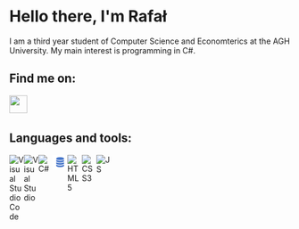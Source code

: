 # Hello there, I'm Rafał  

I am a third year student of Computer Science and Economterics at the AGH University. 
My main interest is programming in C#.

## Find me on: 

<img height="32" width="32" src="https://upload.wikimedia.org/wikipedia/commons/thumb/c/ca/LinkedIn_logo_initials.png/800px-LinkedIn_logo_initials.png" />

## Languages and tools:

<img align="left" alt="Visual Studio Code" width="26px" src="https://cdn.jsdelivr.net/gh/devicons/devicon/icons/vscode/vscode-original.svg" />
<img align="left" width="26" alt ="Visual Studio" src="https://upload.wikimedia.org/wikipedia/commons/thumb/5/59/Visual_Studio_Icon_2019.svg/768px-Visual_Studio_Icon_2019.svg.png?20210214224138"/>
<img align="left" width="26" alt ="C#" src="https://iconape.com/wp-content/png_logo_vector/c.png" />
<img align="left" alt="SQL" width="26px" src="https://raw.githubusercontent.com/github/explore/80688e429a7d4ef2fca1e82350fe8e3517d3494d/topics/sql/sql.png"/>
<img align="left" alt="HTML5" width="26px" src="https://cdn.jsdelivr.net/gh/devicons/devicon/icons/html5/html5-original.svg" />
<img align="left" alt="CSS3" width="26px" src="https://cdn.jsdelivr.net/gh/devicons/devicon/icons/css3/css3-original.svg" />
<img align="left" alt="JS" width="26px" src="https://cdn.jsdelivr.net/gh/devicons/devicon/icons/javascript/javascript-original.svg" />



